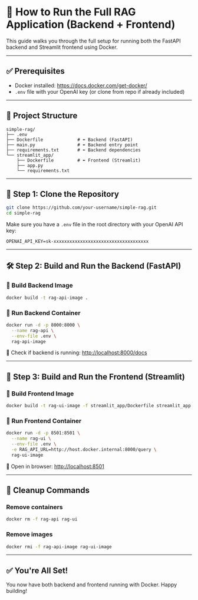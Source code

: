 # 🚀 How to Run the Full RAG Application (Backend + Frontend)

This guide walks you through the full setup for running both the FastAPI backend and Streamlit frontend using Docker.

---

## ✅ Prerequisites

- Docker installed: https://docs.docker.com/get-docker/
- `.env` file with your OpenAI key (or clone from repo if already included)

---

## 📁 Project Structure

```
simple-rag/
├── .env
├── Dockerfile             # ⬅️ Backend (FastAPI)
├── main.py                # ⬅️ Backend entry point
├── requirements.txt       # ⬅️ Backend dependencies
└── streamlit_app/
    ├── Dockerfile         # ⬅️ Frontend (Streamlit)
    ├── app.py
    └── requirements.txt
```

---

## 🧾 Step 1: Clone the Repository

```bash
git clone https://github.com/your-username/simple-rag.git
cd simple-rag
```

Make sure you have a `.env` file in the root directory with your OpenAI API key:

```env
OPENAI_API_KEY=sk-xxxxxxxxxxxxxxxxxxxxxxxxxxxxxxxxxxxx
```

---

## 🛠 Step 2: Build and Run the Backend (FastAPI)

### 🔨 Build Backend Image

```bash
docker build -t rag-api-image .
```

### 🚀 Run Backend Container

```bash
docker run -d -p 8000:8000 \
  --name rag-api \
  --env-file .env \
  rag-api-image
```

🔗 Check if backend is running: [http://localhost:8000/docs](http://localhost:8000/docs)

---

## 🎨 Step 3: Build and Run the Frontend (Streamlit)

### 🔨 Build Frontend Image

```bash
docker build -t rag-ui-image -f streamlit_app/Dockerfile streamlit_app
```

### 🚀 Run Frontend Container

```bash
docker run -d -p 8501:8501 \
  --name rag-ui \
  --env-file .env \
  -e RAG_API_URL=http://host.docker.internal:8000/query \
  rag-ui-image
```

🔗 Open in browser: [http://localhost:8501](http://localhost:8501)

---

## 🛑 Cleanup Commands

### Remove containers

```bash
docker rm -f rag-api rag-ui
```

### Remove images

```bash
docker rmi -f rag-api-image rag-ui-image
```

---

## ✅ You're All Set!

You now have both backend and frontend running with Docker. Happy building!
